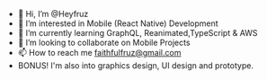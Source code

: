 - 👋 Hi, I’m @Heyfruz
- 👀 I’m interested in Mobile (React Native) Development
- 🌱 I’m currently learning GraphQL, Reanimated,TypeScript & AWS
- 💞️ I’m looking to collaborate on Mobile Projects
- 📫 How to reach me faithfulfruz@gmail.com
- BONUS! I'm also into graphics design, UI design and prototype.

<!---
Heyfruz/Heyfruz is a ✨ special ✨ repository because its `README.md` (this file) appears on your GitHub profile.
You can click the Preview link to take a look at your changes.
--->
